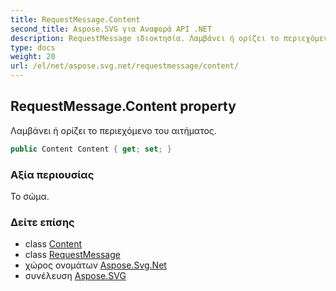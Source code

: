 ```yaml
---
title: RequestMessage.Content
second_title: Aspose.SVG για Αναφορά API .NET
description: RequestMessage ιδιοκτησία. Λαμβάνει ή ορίζει το περιεχόμενο του αιτήματος.
type: docs
weight: 20
url: /el/net/aspose.svg.net/requestmessage/content/
---
```

## RequestMessage.Content property

Λαμβάνει ή ορίζει το περιεχόμενο του αιτήματος.

```csharp
public Content Content { get; set; }
```

### Αξία περιουσίας

Το σώμα.

### Δείτε επίσης

* class [Content](../../content/)
* class [RequestMessage](../)
* χώρος ονομάτων [Aspose.Svg.Net](../../requestmessage/)
* συνέλευση [Aspose.SVG](../../../)


